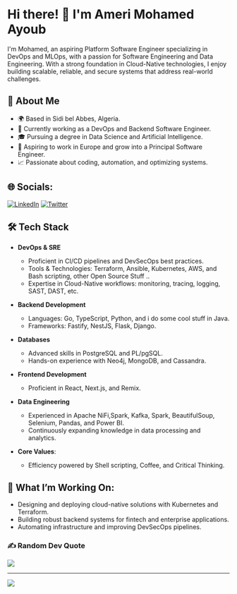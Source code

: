 # Hi there! 👋 I'm Ameri Mohamed Ayoub

I'm Mohamed, an aspiring Platform Software Engineer specializing in DevOps and MLOps, with a passion for Software Engineering and Data Engineering. With a strong foundation in Cloud-Native technologies, I enjoy building scalable, reliable, and secure systems that address real-world challenges.

## 💼 About Me
  - 🌍 Based in Sidi bel Abbes, Algeria.
  - 🏢 Currently working as a DevOps and Backend Software Engineer.
  - 🎓 Pursuing a degree in Data Science and Artificial Intelligence.
  - 🚀 Aspiring to work in Europe and grow into a Principal Software Engineer.
  - 📈 Passionate about coding, automation, and optimizing systems.

## 🌐 Socials:
[![LinkedIn](https://img.shields.io/badge/LinkedIn-%230077B5.svg?logo=linkedin&logoColor=white)](https://linkedin.com/in/ameri-mohamed-ayoub-68935a221) [![Twitter](https://img.shields.io/badge/Twitter-%231DA1F2.svg?logo=Twitter&logoColor=white)](https://twitter.com/AmeriAyb)

## 🛠️ Tech Stack
- **DevOps & SRE**
    - Proficient in CI/CD pipelines and DevSecOps best practices.
    - Tools & Technologies: Terraform, Ansible, Kubernetes, AWS, and Bash scripting, other Open Source Stuff ..
    - Expertise in Cloud-Native workflows: monitoring, tracing, logging, SAST, DAST, etc.

- **Backend Development**
    - Languages: Go, TypeScript, Python, and i do some cool stuff in  Java.
    - Frameworks: Fastify, NestJS, Flask, Django.

- **Databases**
    - Advanced skills in PostgreSQL and PL/pgSQL.
    - Hands-on experience with Neo4j, MongoDB, and Cassandra.

- **Frontend Development**
    - Proficient in React, Next.js, and Remix.
  
- **Data Engineering**
    - Experienced in Apache NiFi,Spark, Kafka, Spark, BeautifulSoup, Selenium, Pandas, and Power BI.
    - Continuously expanding knowledge in data processing and analytics.

- **Core Values**: 
    - Efficiency powered by Shell scripting, Coffee, and Critical Thinking.

## 🌱 What I’m Working On: 
- Designing and deploying cloud-native solutions with Kubernetes and Terraform.
- Building robust backend systems for fintech and enterprise applications.
- Automating infrastructure and improving DevSecOps pipelines.
 


### ✍️ Random Dev Quote
![](https://quotes-github-readme.vercel.app/api?type=horizontal&theme=radical)

---
[![](https://visitcount.itsvg.in/api?id=MuhamedAyoub&icon=8&color=0)](https://visitcount.itsvg.in)

<!-- Proudly created with GPRM ( https://gprm.itsvg.in ) -->
